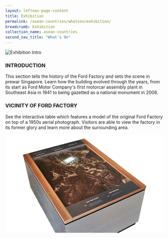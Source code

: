 ```yaml
---
layout: leftnav-page-content
title: Exhibition
permalink: /asean-countries/whatson/exhibition/
breadcrumb: Exhibition
collection_name: asean-countries
second_nav_title: "What's On"
---
```


![Exhibition Intro](/images/formerford/greenmap.jpg)

### INTRODUCTION

This section tells the history of the Ford Factory and sets the scene in prewar Singapore. Learn how the building evolved through the years, from its start as Ford Motor Company's first motorcar assembly plant in Southeast Asia in 1941 to being gazetted as a national monument in 2006.



### VICINITY OF FORD FACTORY

See the interactive table which features a model of the original Ford Factory on top of a 1950s aerial photograph. Visitors are able to view the factory in its former glory and learn more about the surrounding area.

![Exhibition Intro](/images/formerford/interactivetable.jpg)

